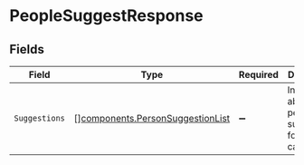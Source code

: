 # PeopleSuggestResponse


## Fields

| Field                                                                                | Type                                                                                 | Required                                                                             | Description                                                                          |
| ------------------------------------------------------------------------------------ | ------------------------------------------------------------------------------------ | ------------------------------------------------------------------------------------ | ------------------------------------------------------------------------------------ |
| `Suggestions`                                                                        | [][components.PersonSuggestionList](../../models/components/personsuggestionlist.md) | :heavy_minus_sign:                                                                   | Information about people suggestions for asked categories.                           |